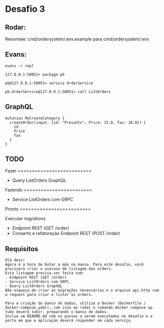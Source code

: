 # Desafio 3

## Rodar:
Renomeie: cmd/ordersystem/.env.example para cmd/ordersystem/.env 

## Evans:

```
evans -r repl

127.0.0.1:50051> package pb

pb@127.0.0.1:50051> service OrderService

pb.OrderService@127.0.0.1:50051> call ListOrders
```

## GraphQL

```
mutation MyCreateCategory {
  createOrder(input: {id: "Presunto", Price: 15.0, Tax: 10.0}) {
    id
    Price
    Tax
  }
}
```


## TODO

Fazer ==========================

- Query ListOrders GraphQL

Fazendo ========================

- Service ListOrders com GRPC

Pronto =========================

Executar migrations
- Endpoint REST (GET /order)
- Conserto e refatoração Endpoint REST (POST /order)


## Requisitos

```
Olá devs!
Agora é a hora de botar a mão na massa. Para este desafio, você precisará criar o usecase de listagem das orders.
Esta listagem precisa ser feita com:
- Endpoint REST (GET /order)
- Service ListOrders com GRPC
- Query ListOrders GraphQL
Não esqueça de criar as migrações necessárias e o arquivo api.http com a request para criar e listar as orders.

Para a criação do banco de dados, utilize o Docker (Dockerfile / docker-compose.yaml), com isso ao rodar o comando docker compose up tudo deverá subir, preparando o banco de dados.
Inclua um README.md com os passos a serem executados no desafio e a porta em que a aplicação deverá responder em cada serviço.
```